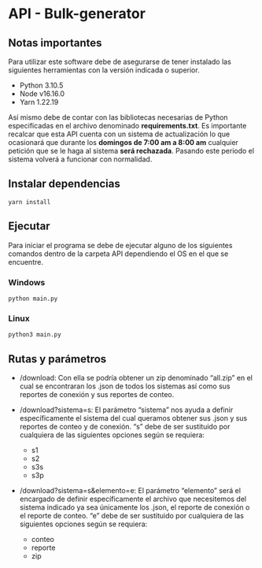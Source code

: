 # API - Bulk-generator

## Notas importantes
Para utilizar este software debe de asegurarse de tener instalado las siguientes herramientas con la versión indicada o superior.

- Python 3.10.5
- Node v16.16.0
- Yarn 1.22.19

Así mismo debe de contar con las bibliotecas necesarias de Python especificadas en el archivo denominado **requirements.txt**. 
Es importante recalcar que esta API cuenta con un sistema de actualización lo que ocasionará que durante los **domingos de 7:00 am a 8:00 am** cualquier petición que se le haga al sistema **será rechazada**. Pasando este periodo el sistema volverá a funcionar con normalidad.



## Instalar dependencias
`yarn install`

## Ejecutar
Para iniciar el programa se debe de ejecutar alguno de los siguientes comandos dentro de la carpeta API dependiendo el OS en el que se encuentre.

### Windows
`python main.py`
### Linux
`python3 main.py`

## Rutas y parámetros
- /download: Con ella se podría obtener un zip denominado “all.zip” en el cual se encontraran los .json de todos los sistemas así como sus reportes de conexión y sus reportes de conteo.

- /download?sistema=s: El parámetro “sistema” nos ayuda a definir específicamente el sistema del cual queramos obtener sus .json y sus reportes de conteo y de conexión. “s” debe de ser sustituido por cualquiera de las siguientes opciones según se requiera:
  - s1
  - s2
  - s3s
  - s3p

- /download?sistema=s&elemento=e: El parámetro “elemento” será el encargado de definir específicamente el archivo que necesitemos del sistema indicado ya sea únicamente los .json, el reporte de conexión o el reporte de conteo. “e” debe de ser sustituido por cualquiera de las siguientes opciones según se requiera:
  - conteo
  - reporte
  - zip

